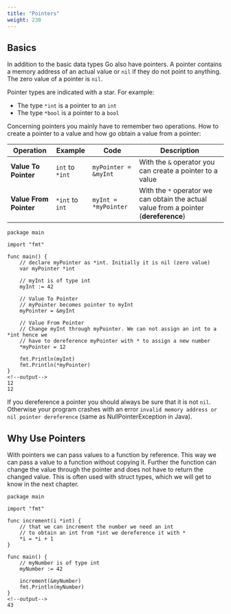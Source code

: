 ```yaml
---
title: "Pointers"
weight: 230
---
```


## Basics

In addition to the basic data types Go also have pointers.
A pointer contains a memory address of an actual value or `nil` if they do not point to anything.
The zero value of a pointer is `nil`.

Pointer types are indicated with a star.
For example:

* The type `*int` is a pointer to an `int`
* The type `*bool` is a pointer to a `bool`

Concerning pointers you mainly have to remember two operations. How to create a pointer to a value and how go obtain a value from a pointer:

| Operation | Example | Code | Description |
| - | - | - | - |
| **Value To Pointer** | `int` to `*int` | `myPointer = &myInt` | With the `&` operator you can create a pointer to a value |
| **Value From Pointer** | `*int` to `int` | `myInt = *myPointer` | With the `*` operator we can obtain the actual value from a pointer (**dereference**)


```golang
package main

import "fmt"

func main() {
	// declare myPointer as *int. Initially it is nil (zero value)
	var myPointer *int

	// myInt is of type int
	myInt := 42

	// Value To Pointer
	// myPointer becomes pointer to myInt
	myPointer = &myInt

	// Value From Pointer
	// Change myInt through myPointer. We can not assign an int to a *int hence we
	// have to dereference myPointer with * to assign a new number
	*myPointer = 12

	fmt.Println(myInt)
	fmt.Println(*myPointer)
}
<!--output-->
12
12
```

If you dereference a pointer you should always be sure that it is not `nil`. Otherwise your program crashes with an error `invalid memory address or nil pointer dereference` (same as NullPointerException in Java).


## Why Use Pointers

With pointers we can pass values to a function by reference.
This way we can pass a value to a function without copying it.
Further the function can change the value through the pointer and does not have to return the changed value.
This is often used with struct types, which we will get to know in the next chapter.

```golang
package main

import "fmt"

func increment(i *int) {
	// that we can increment the number we need an int
	// to obtain an int from *int we dereference it with *
	*i = *i + 1
}

func main() {
	// myNumber is of type int
	myNumber := 42

	increment(&myNumber)
	fmt.Println(myNumber)
}
<!--output-->
43
```
